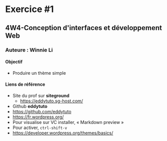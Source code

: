 # Exercice #1
## 4W4-Conception d'interfaces et développement Web
### Auteure : Winnie Li

#### Objectif
* Produire un thème simple

#### Liens de référence
- Site du prof sur **siteground**
    - https://eddytuto.sg-host.com/
- Github **eddytuto**    
- https://github.com/eddytuto
- https://fr.wordpress.org/
- Pour visualise sur VC installer, « Markdown preview »
- Pour activer, `ctrl-shift-v`
- https://developer.wordpress.org/themes/basics/